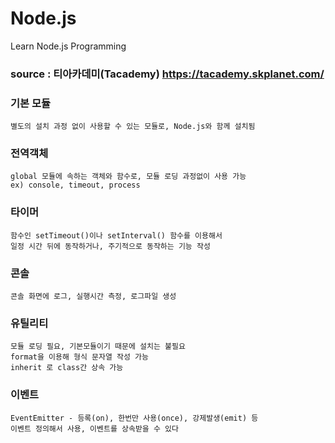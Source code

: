 # Node.js
Learn Node.js Programming


### source : 티아카데미(Tacademy) https://tacademy.skplanet.com/



### 기본 모듈
    별도의 설치 과정 없이 사용할 수 있는 모듈로, Node.js와 함께 설치됨

### 전역객체
    global 모듈에 속하는 객체와 함수로, 모듈 로딩 과정없이 사용 가능
    ex) console, timeout, process

### 타이머
    함수인 setTimeout()이나 setInterval() 함수를 이용해서
    일정 시간 뒤에 동작하거나, 주기적으로 동작하는 기능 작성

### 콘솔
    콘솔 화면에 로그, 실행시간 측정, 로그파일 생성

### 유틸리티
    모듈 로딩 필요, 기본모듈이기 때문에 설치는 불필요
    format을 이용해 형식 문자열 작성 가능
    inherit 로 class간 상속 가능

### 이벤트
    EventEmitter - 등록(on), 한번만 사용(once), 강제발생(emit) 등
    이벤트 정의해서 사용, 이벤트를 상속받을 수 있다
